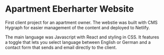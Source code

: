 # Apartment Eberharter Website

First client project for an apartment owner. The webstie was built with CMS Hygraph for easier management of the content and deployed to Netlify. 

The main language was Javascript with React and styling in CSS. It features a toggle that lets you select language between English or German and a contact form that sends and email directly to the client.


